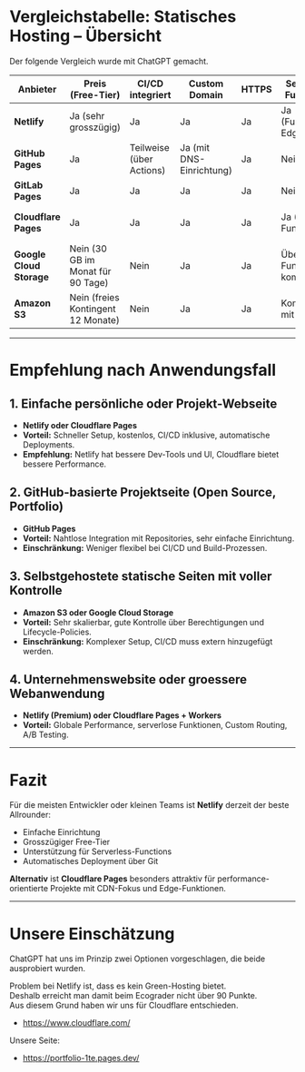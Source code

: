 # Vergleichstabelle: Statisches Hosting – Übersicht
Der folgende Vergleich wurde mit ChatGPT gemacht.

| Anbieter                   | Preis (Free-Tier)                         | CI/CD integriert          | Custom Domain                | HTTPS | Serverlose Funktionen           | Performance / CDN            | Einschränkungen                         |
|----------------------------|-------------------------------------------|---------------------------|------------------------------|-------|---------------------------------|------------------------------|------------------------------------------|
| **Netlify**                | Ja (sehr grosszügig)                      | Ja                        | Ja                           | Ja    | Ja (Functions, Edge)            | Global CDN                   | Begrenzte Build-Zeit im Free-Tier        |
| **GitHub Pages**           | Ja                                        | Teilweise (über Actions)  | Ja (mit DNS-Einrichtung)     | Ja    | Nein                            | Gut (aber begrenzter CDN)    | Keine serverseitige Logik                |
| **GitLab Pages**           | Ja                                        | Ja                        | Ja                           | Ja    | Nein                            | Gut                          | Komplexere Einrichtung                   |
| **Cloudflare Pages**       | Ja                                        | Ja                        | Ja                           | Ja    | Ja (Edge Functions)             | Exzellent (Cloudflare CDN)   | Kein Support für dynamisches Backend      |
| **Google Cloud Storage**   | Nein (30 GB im Monat für 90 Tage)         | Nein                      | Ja                           | Ja    | Über Cloud Functions kombinierbar | Schnell, aber selbst konfigurierbar | Technisch komplexer                      |
| **Amazon S3**              | Nein (freies Kontingent 12 Monate)        | Nein                      | Ja                           | Ja    | Kombinierbar mit Lambda         | Hochperformant               | Komplexer Setup, keine CI/CD             |

---

# Empfehlung nach Anwendungsfall

## 1. Einfache persönliche oder Projekt-Webseite
- **Netlify oder Cloudflare Pages**
- **Vorteil:** Schneller Setup, kostenlos, CI/CD inklusive, automatische Deployments.
- **Empfehlung:** Netlify hat bessere Dev-Tools und UI, Cloudflare bietet bessere Performance.

## 2. GitHub-basierte Projektseite (Open Source, Portfolio)
- **GitHub Pages**
- **Vorteil:** Nahtlose Integration mit Repositories, sehr einfache Einrichtung.
- **Einschränkung:** Weniger flexibel bei CI/CD und Build-Prozessen.

## 3. Selbstgehostete statische Seiten mit voller Kontrolle
- **Amazon S3 oder Google Cloud Storage**
- **Vorteil:** Sehr skalierbar, gute Kontrolle über Berechtigungen und Lifecycle-Policies.
- **Einschränkung:** Komplexer Setup, CI/CD muss extern hinzugefügt werden.

## 4. Unternehmenswebsite oder groessere Webanwendung
- **Netlify (Premium) oder Cloudflare Pages + Workers**
- **Vorteil:** Globale Performance, serverlose Funktionen, Custom Routing, A/B Testing.

---

# Fazit

Für die meisten Entwickler oder kleinen Teams ist **Netlify** derzeit der beste Allrounder:

- Einfache Einrichtung
- Grosszügiger Free-Tier
- Unterstützung für Serverless-Functions
- Automatisches Deployment über Git

**Alternativ** ist **Cloudflare Pages** besonders attraktiv für performance-orientierte Projekte mit CDN-Fokus und Edge-Funktionen.

---

# Unsere Einschätzung

ChatGPT hat uns im Prinzip zwei Optionen vorgeschlagen, die beide ausprobiert wurden.

Problem bei Netlify ist, dass es kein Green-Hosting bietet.  
Deshalb erreicht man damit beim Ecograder nicht über 90 Punkte.  
Aus diesem Grund haben wir uns für Cloudflare entschieden.
- https://www.cloudflare.com/

Unsere Seite:
- https://portfolio-1te.pages.dev/
